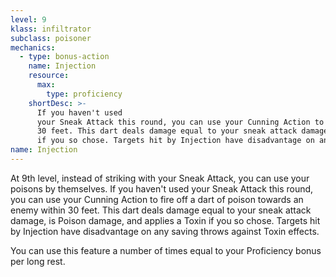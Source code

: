```yaml
---
level: 9
klass: infiltrator
subclass: poisoner
mechanics:
  - type: bonus-action
    name: Injection
    resource:
      max:
        type: proficiency
    shortDesc: >-
      If you haven't used
      your Sneak Attack this round, you can use your Cunning Action to fire off a dart of poison towards an enemy within
      30 feet. This dart deals damage equal to your sneak attack damage, is Poison damage, and applies a Toxin
      if you so chose. Targets hit by Injection have disadvantage on any saving throws against Toxin effects.
name: Injection
---
```

At 9th level, instead of striking with your Sneak Attack, you can use your poisons by themselves. If you haven't used
your Sneak Attack this round, you can use your Cunning Action to fire off a dart of poison towards an enemy within
30 feet. This dart deals damage equal to your sneak attack damage, is Poison damage, and applies a Toxin
if you so chose. Targets hit by Injection have disadvantage on any saving throws against Toxin effects.

You can use this feature a number of times equal to your Proficiency bonus per long rest.
